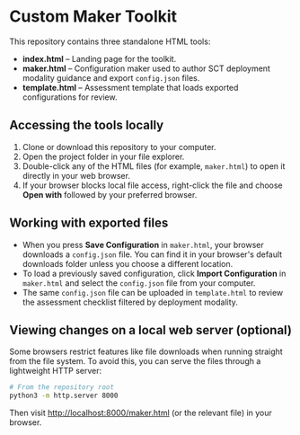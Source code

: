 # Custom Maker Toolkit

This repository contains three standalone HTML tools:

- **index.html** – Landing page for the toolkit.
- **maker.html** – Configuration maker used to author SCT deployment modality guidance and export `config.json` files.
- **template.html** – Assessment template that loads exported configurations for review.

## Accessing the tools locally

1. Clone or download this repository to your computer.
2. Open the project folder in your file explorer.
3. Double-click any of the HTML files (for example, `maker.html`) to open it directly in your web browser.
4. If your browser blocks local file access, right-click the file and choose **Open with** followed by your preferred browser.

## Working with exported files

- When you press **Save Configuration** in `maker.html`, your browser downloads a `config.json` file. You can find it in your browser's default downloads folder unless you choose a different location.
- To load a previously saved configuration, click **Import Configuration** in `maker.html` and select the `config.json` file from your computer.
- The same `config.json` file can be uploaded in `template.html` to review the assessment checklist filtered by deployment modality.

## Viewing changes on a local web server (optional)

Some browsers restrict features like file downloads when running straight from the file system. To avoid this, you can serve the files through a lightweight HTTP server:

```bash
# From the repository root
python3 -m http.server 8000
```

Then visit <http://localhost:8000/maker.html> (or the relevant file) in your browser.
